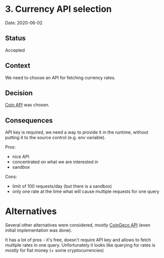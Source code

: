 # 3. Currency API selection

Date: 2020-06-02

## Status

Accepted

## Context

We need to choose an API for fetching currency rates.

## Decision
[Coin API](https://www.coinapi.io/) was chosen.

## Consequences

API key is required, we need a way to provide it in the runtime, without putting it to the source control (e.g. env variable).

Pros:
- nice API
- concentrated on what we are interested in
- sandbox

Cons:
- limit of 100 requests/day (but there is a sandbox)
- only one rate at the time what will cause multiple requests for one query

# Alternatives
Several other alternatives were considered, mostly [CoinGeco API](https://www.coingecko.com/en/api) (even initial 
implementation was done). 

It has a lot of pros - it's free, doesn't require API key and allows to fetch multiple rates in one query. 
Unfortunately it looks like querying for rates is mostly for fiat money (+ some cryptocurrencies)


